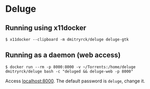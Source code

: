 # Deluge

## Running using x11docker

```terminal
$ x11docker --clipboard -m dmitryrck/deluge deluge-gtk
```

## Running as a daemon (web access)

```terminal
$ docker run --rm -p 8000:8000 -v ~/Torrents:/home/deluge dmitryrck/deluge bash -c "deluged && deluge-web -p 8000"
```

Access [localhost:8000](http://localhost:8000). The default password is `deluge`, change it.
